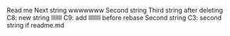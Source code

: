Read me
Next string
wwwwwww
Second string
Third string after deleting
C8: new string
lllllll
C9: add llllllll before rebase
Second string
C3: second string if readme.md
